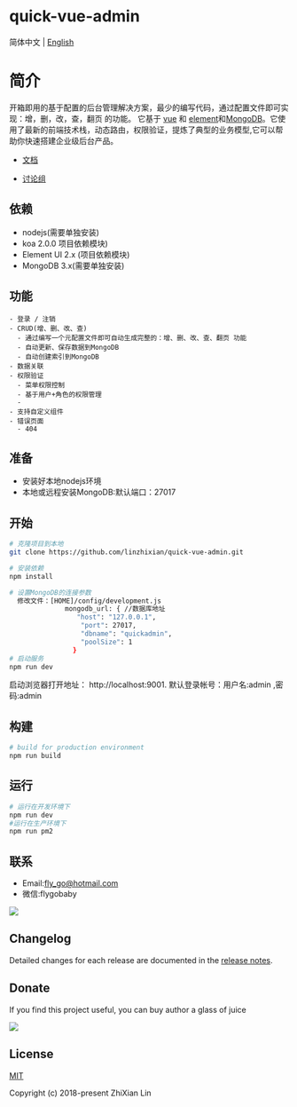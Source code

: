 
<p align="center">
  <h1>quick-vue-admin</h1>
</p>

简体中文 | [English](./README.zh-CN.md)

# 简介

开箱即用的基于配置的后台管理解决方案，最少的编写代码，通过配置文件即可实现：增，删，改，查，翻页 的功能。
它基于 [vue](https://github.com/vuejs/vue) 和 [element](https://github.com/ElemeFE/element)和[MongoDB](https://www.mongodb.com/)。它使用了最新的前端技术栈，动态路由，权限验证，提炼了典型的业务模型,它可以帮助你快速搭建企业级后台产品。

 - [文档](https://linzhixian.github.io/quick-vue-admin-document)
  
 - [讨论组](https://gitter.im/quick-vue-admin/discuss)
 
## 依赖
- nodejs(需要单独安装)
- koa 2.0.0 项目依赖模块)
- Element UI 2.x (项目依赖模块)
- MongoDB 3.x(需要单独安装)

## 功能
```
- 登录 / 注销
- CRUD(增、删、改、查)
  - 通过编写一个元配置文件即可自动生成完整的：增、删、改、查、翻页 功能
  - 自动更新、保存数据到MongoDB
  - 自动创建索引到MongoDB
- 数据关联
- 权限验证
  - 菜单权限控制
  - 基于用户+角色的权限管理
  - 
- 支持自定义组件
- 错误页面  
  - 404
```

## 准备

- 安装好本地nodejs环境
- 本地或远程安装MongoDB:默认端口：27017

## 开始

```bash
# 克隆项目到本地
git clone https://github.com/linzhixian/quick-vue-admin.git

# 安装依赖
npm install

# 设置MongoDB的连接参数
  修改文件：[HOME]/config/development.js
              mongodb_url: { //数据库地址
                 "host": "127.0.0.1",
                  "port": 27017,
                  "dbname": "quickadmin",
                  "poolSize": 1
                }
# 启动服务
npm run dev
```

启动浏览器打开地址： http://localhost:9001.
默认登录帐号：用户名:admin ,密码:admin

## 构建
```bash
# build for production environment
npm run build
```
## 运行
```bash
# 运行在开发环境下
npm run dev
#运行在生产环境下
npm run pm2
```
## 联系
   -  Email:<fly_go@hotmail.com>
   - 微信:flygobaby
   
  ![](https://linzhixian.github.io/quick-vue-admin-document/wechat.jpg)

## Changelog
  Detailed changes for each release are documented in the [release notes](https://github.com/linzhixian/quick-vue-admin/releases).

## Donate

If you find this project useful, you can buy author a glass of juice


![](https://linzhixian.github.io/quick-vue-admin-document/wechatAndAlipay.jpg)


## License

[MIT](https://github.com/linzhixian/quick-vue-admin/blob/master/LICENSE)

Copyright (c) 2018-present ZhiXian Lin
